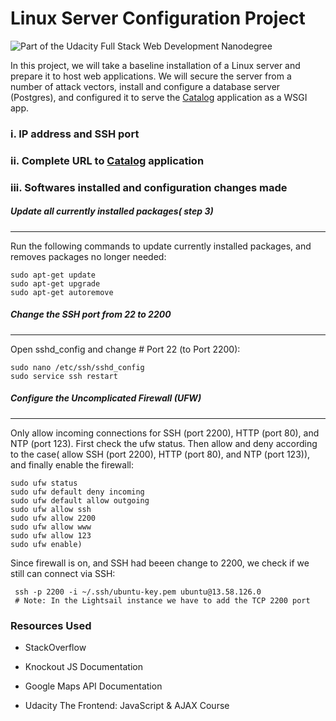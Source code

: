 # Linux Server Configuration Project
![Part of the Udacity Full Stack Web Development Nanodegree](https://img.shields.io/badge/Udacity-Full%20Stack%20Web%20Developer%20Nanodegree-lightgrey.svg)

In this project, we will take a baseline installation of a Linux server and prepare it to host web applications. We will secure the server from a number of attack vectors, install and configure a database server (Postgres), and configured it to serve the [Catalog] application as a WSGI app.

### i. IP address and SSH port

### ii. Complete URL to [Catalog] application

### iii. Softwares installed and configuration changes made

##### Update all currently installed packages( step 3)
___
Run the following commands to update currently installed packages, and removes packages no longer needed:
```
sudo apt-get update
sudo apt-get upgrade
sudo apt-get autoremove
```
#####  Change the SSH port from 22 to 2200
___
Open sshd_config and change # Port 22 (to Port 2200):
```
sudo nano /etc/ssh/sshd_config
sudo service ssh restart
```
##### Configure the Uncomplicated Firewall (UFW)
___
Only allow incoming connections for SSH (port 2200), HTTP (port 80), and NTP (port 123).
First check the ufw status. Then allow and deny according to the case( allow SSH (port 2200), HTTP (port 80), and NTP (port 123)), and finally enable the firewall:
```
sudo ufw status
sudo ufw default deny incoming
sudo ufw default allow outgoing
sudo ufw allow ssh
sudo ufw allow 2200
sudo ufw allow www
sudo ufw allow 123
sudo ufw enable)
```
Since firewall is on, and SSH had beeen change to 2200, we check if we still can connect via SSH:
```
 ssh -p 2200 -i ~/.ssh/ubuntu-key.pem ubuntu@13.58.126.0
 # Note: In the Lightsail instance we have to add the TCP 2200 port
```

### Resources Used
- StackOverflow
- Knockout JS Documentation
- Google Maps API Documentation
- Udacity The Frontend: JavaScript & AJAX Course

   [Catalog]: <https://github.com/oisbel/catalog-project.git>